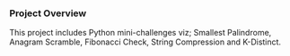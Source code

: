 ### Project Overview

 This project includes Python mini-challenges viz; Smallest Palindrome, Anagram Scramble, Fibonacci Check, String Compression and K-Distinct.



